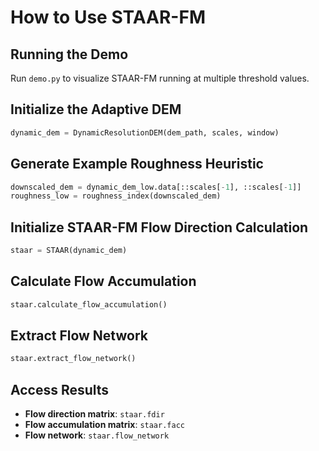 # How to Use STAAR-FM

## Running the Demo
Run `demo.py` to visualize STAAR-FM running at multiple threshold values.

## Initialize the Adaptive DEM
```python
dynamic_dem = DynamicResolutionDEM(dem_path, scales, window)
```

## Generate Example Roughness Heuristic
```python
downscaled_dem = dynamic_dem_low.data[::scales[-1], ::scales[-1]]
roughness_low = roughness_index(downscaled_dem)
```

## Initialize STAAR-FM Flow Direction Calculation
```python
staar = STAAR(dynamic_dem)
```

## Calculate Flow Accumulation
```python
staar.calculate_flow_accumulation()
```

## Extract Flow Network
```python
staar.extract_flow_network()
```

## Access Results
- **Flow direction matrix**: `staar.fdir`
- **Flow accumulation matrix**: `staar.facc`
- **Flow network**: `staar.flow_network`
